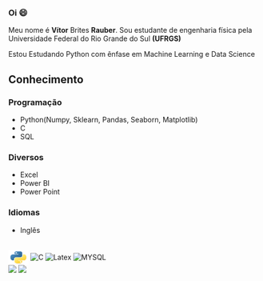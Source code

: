 ### Oi 😄
Meu nome é **Vítor** Brites **Rauber**.
Sou estudante de engenharia física pela Universidade Federal do Rio Grande do Sul **(UFRGS)** <br>

Estou Estudando Python com ênfase em Machine Learning e Data Science
## Conhecimento
### Programação
-  Python(Numpy, Sklearn, Pandas, Seaborn,
Matplotlib)
- C
- SQL

### Diversos
  - Excel
  - Power BI
  - Power Point
### Idiomas
  - Inglês

<!--
**Vitorrauber/vitorrauber** is a ✨ _special_ ✨ repository because its `README.md` (this file) appears on your GitHub profile.

Here are some ideas to get you started:

- 🔭 I’m currently working on ...
- 🌱 I’m currently learning ...
- 👯 I’m looking to collaborate on ...
- 🤔 I’m looking for help with ...
- 💬 Ask me about ...
- 📫 How to reach me: ...
- 😄 Pronouns: ...
- ⚡ Fun fact: ...


<div> 

  
</div>
-->

<div style="display: inline_block"><br>

  <img align="center" alt="Python" height="30" width="40" src="https://raw.githubusercontent.com/devicons/devicon/master/icons/python/python-original.svg">
  <img align="center" alt="C" height="30" width="40" src="https://cdn.jsdelivr.net/gh/devicons/devicon/icons/c/c-original.svg">
  <img align="center" alt="Latex" height="30" width="40" src="https://cdn.jsdelivr.net/gh/devicons/devicon/icons/latex/latex-original.svg">
  <img align="center" alt="MYSQL" height="30" width="40" src="https://cdn.jsdelivr.net/gh/devicons/devicon/icons/mysql/mysql-original-wordmark.svg">

</div>


<div>
  <a href = "vitorbritesrauber@gmail.com"><img src="https://img.shields.io/badge/Gmail-D14836?style=for-the-badge&logo=gmail&logoColor=white" target="_blank"></a>
  <a href = "https://br.linkedin.com/in/vitor-rauber-3657b5215"><img src="https://img.shields.io/badge/LinkedIn-0077B5?style=for-the-badge&logo=linkedin&logoColor=white" target="_blank"></a>
</div>



  ##
